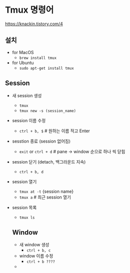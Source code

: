 # Tmux 명령어 
https://knackin.tistory.com/4

## 설치
- for MacOS
  - `brew install tmux`
- for Ubuntu
  - `sudo apt-get install tmux`
## Session
- 새 session 생성
  - `tmux`
  - `tmux new -s (session_name)`
- session 이름 수정
  - `ctrl + b, $` # 원하는 이름 적고 Enter
- sesstion 종료 (session 없어짐)
  - `exit` or `ctrl + d` # pane -> window 순으로 하나 씩 닫힘
- session 닫기 (detach, 백그라운드 지속)
  - `ctrl + b, d`
- session 열기
  - `tmux at -t` {session name}
  - `tmux a` # 최근 session 열기
- session 목록
  - `tmux ls`

  ## Window
  - 새 window 생성
    - `ctrl + b, c`
  - window 이름 수정
    - `ctrl + b ????`
  - 
